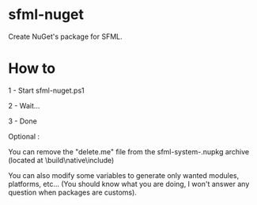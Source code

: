 # sfml-nuget
Create NuGet's package for SFML.

# How to
1 - Start sfml-nuget.ps1

2 - Wait...

3 - Done

Optional :

You can remove the "delete.me" file from the sfml-system-<version>.nupkg archive (located at \build\native\include\)

You can also modify some variables to generate only wanted modules, platforms, etc... (You should know what you are doing, I won't answer any question when packages are customs).
